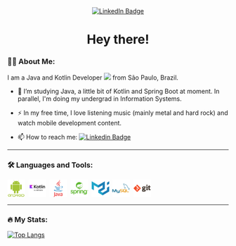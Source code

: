 <div id="header" align="center">
<div id="badges">
  <a href="https://linkedin.com/in/patrickviolin">
    <img src="https://img.shields.io/badge/LinkedIn-blue?style=for-the-badge&logo=linkedin&logoColor=white" alt="LinkedIn Badge"/>
  </a>
</div>

<h1>
  Hey there!
</h1>
</div>

### :man_technologist: About Me:

I am a Java and Kotlin Developer <img src="https://media.giphy.com/media/WUlplcMpOCEmTGBtBW/giphy.gif" width="30"> from São Paulo, Brazil.

- :telescope: I’m studying Java, a little bit of Kotlin and Spring Boot at moment. In parallel, I'm doing my undergrad in Information Systems.

- :zap: In my free time, I love listening music (mainly metal and hard rock) and watch mobile development content.

- :mailbox: How to reach me: [![Linkedin Badge](https://img.shields.io/badge/-Patrick%20Violin-blue?style=flat&logo=Linkedin&logoColor=white)](https://linkedin.com/in/patrickviolin)

---

### :hammer_and_wrench: Languages and Tools:

<div>
  <img src="https://github.com/devicons/devicon/blob/master/icons/android/android-plain-wordmark.svg" title="Android" alt="Android" width="40" height="40"/>&nbsp;
  <img src="https://github.com/devicons/devicon/blob/master/icons/kotlin/kotlin-original-wordmark.svg" title="Kotlin" alt="Kotlin" width="40" height="40"/>&nbsp;
  <img src="https://github.com/devicons/devicon/blob/master/icons/java/java-original-wordmark.svg" title="Java" alt="Java" width="40" height="40"/>&nbsp;
  <img src="https://github.com/devicons/devicon/blob/master/icons/spring/spring-original-wordmark.svg" title="Spring" alt="Spring" width="40" height="40"/>&nbsp;
  <img src="https://github.com/devicons/devicon/blob/master/icons/materialui/materialui-original.svg" title="Material UI" alt="Material UI" width="40" height="40"/>&nbsp;
  <img src="https://github.com/devicons/devicon/blob/master/icons/mysql/mysql-original-wordmark.svg" title="MySQL"  alt="MySQL" width="40" height="40"/>&nbsp;
  <img src="https://github.com/devicons/devicon/blob/master/icons/git/git-original-wordmark.svg" title="Git" **alt="Git" width="40" height="40"/>
</div>

---

### :fire: My Stats:

[![Top Langs](https://github-readme-stats.vercel.app/api/top-langs/?username=patrick-jk&layout=compact&theme=vision-friendly-dark)]()
